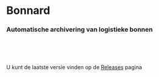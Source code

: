 # Bonnard
### Automatische archivering van logistieke bonnen
<br><br><br>


U kunt de laatste versie vinden op de [Releases](https://github.com/Koninklijke-van-Twist/logistieke-bonnen-sortering/releases) pagina
